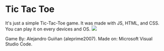 # Tic Tac Toe

It's just a simple Tic-Tac-Toe game.
It was made with JS, HTML, and CSS.
You can play it on every devices and OS.
<image src="./screenshot.png">

Game By: Alejandro Guiñan (aleprime2007).
Made on: Microsoft Visual Studio Code.
